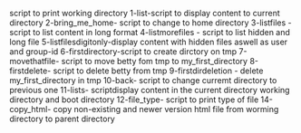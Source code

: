 script to print working directory
1-list-script to display content to current directory
2-bring_me_home- script to change to home directory
3-listfiles -script to list content in long format
 4-listmorefiles - script to list hidden and long file
5-listfilesdigitonly-display content with hidden files aswell as user and group-id
6-firstdirectory-script to create dirctory on tmp
7-movethatfile- script to move betty fom tmp to my_first_directory
8-firstdelete- script to delete betty from tmp
9-firstdirdeletion - delete my_first_directory in tmp
10-back- script to change curremt directory to previous one
11-lists- scriptdisplay content in the current directory working directory and boot directory
12-file_type- script to print type of file
14-copy_html- copy non-existing and newer version html file from worming directory to parent directory
